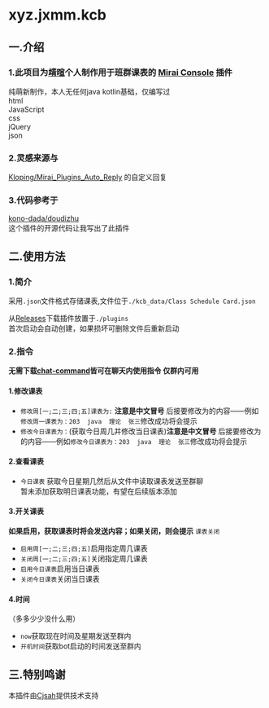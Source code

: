 # xyz.jxmm.kcb

## 一.介绍

### 1.此项目为[靖暄](http://wpa.qq.com/msgrd?v=3&uin=&site=qq&menu=yes)个人制作用于班群课表的 [Mirai Console](https://github.com/mamoe/mirai-console) 插件

纯萌新制作，本人无任何java  kotlin基础，仅编写过  
html  
JavaScript  
css  
jQuery  
json

[//]: # (### 2.模板使用来自)

[//]: # ()
[//]: # ([Mirai Console]&#40;https://github.com/mamoe/mirai-console&#41; 插件模板, 使用 Kotlin + Gradle.)

[//]: # ()
[//]: # ([如何使用]&#40;https://github.com/project-mirai/how-to-use-plugin-template&#41;)
### 2.灵感来源与
[Kloping/Mirai_Plugins_Auto_Reply](https://github.com/Kloping/Mirai_Plugins_Auto_Reply)
的自定义回复

### 3.代码参考于
[kono-dada/doudizhu](https://github.com/kono-dada/doudizhu)  
这个插件的开源代码让我写出了此插件

## 二.使用方法

### 1.简介


采用`.json`文件格式存储课表,文件位于`./kcb_data/Class Schedule Card.json`

从[Releases](https://github.com/jxmm52547/kcb/releases)下载插件放置于`./plugins`  
首次启动会自动创建，如果损坏可删除文件后重新启动

### 2.指令
**无需下载[chat-command](https://github.com/project-mirai/chat-command)皆可在聊天内使用指令
仅群内可用**

#### 1.修改课表
* `修改周[一;二;三;四;五]课表为:` **注意是中文冒号**  后接要修改为的内容——例如`修改周一课表为：203  java  理论  张三`修改成功将会提示
* `修改今日课表为：`(获取今日周几并修改当日课表)**注意是中文冒号**    后接要修改为的内容——例如`修改今日课表为：203  java  理论  张三`修改成功将会提示
#### 2.查看课表
* `今日课表`  获取今日星期几然后从文件中读取课表发送至群聊  
暂未添加获取明日课表功能，有望在后续版本添加
#### 3.开关课表
**如果启用，获取课表时将会发送内容；如果关闭，则会提示** `课表关闭`
* `启用周[一;二;三;四;五]`启用指定周几课表
* `关闭周[一;二;三;四;五]`关闭指定周几课表
* `启用今日课表`启用当日课表
* `关闭今日课表`关闭当日课表
#### 4.时间   
（多多少少没什么用）
* `now`获取现在时间及星期发送至群内
* `开机时间`获取bot启动的时间发送至群内

## 三.特别鸣谢
本插件由[Cjsah](https://github.com/Cjsah)提供技术支持